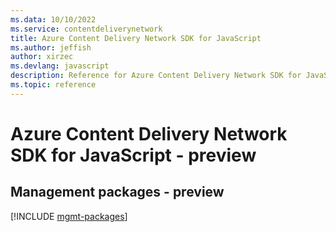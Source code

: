 ```yaml
---
ms.data: 10/10/2022
ms.service: contentdeliverynetwork
title: Azure Content Delivery Network SDK for JavaScript
ms.author: jeffish
author: xirzec
ms.devlang: javascript
description: Reference for Azure Content Delivery Network SDK for JavaScript
ms.topic: reference
---
```

# Azure Content Delivery Network SDK for JavaScript - preview

## Management packages - preview
[!INCLUDE [mgmt-packages](content-delivery-network-mgmt-index.md)]